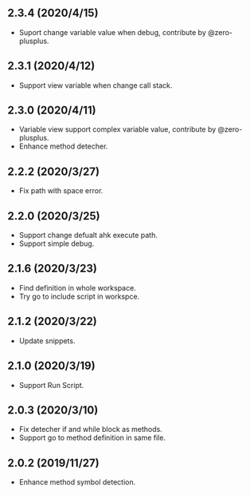 ## 2.3.4 (2020/4/15)
- Suport change variable value when debug, contribute by @zero-plusplus.

## 2.3.1 (2020/4/12)
- Support view variable when change call stack.

## 2.3.0 (2020/4/11)
- Variable view support complex variable value, contribute by @zero-plusplus.
- Enhance method detecher.

## 2.2.2 (2020/3/27)
- Fix path with space error.

## 2.2.0 (2020/3/25)
- Support change defualt ahk execute path.
- Support simple debug.

## 2.1.6 (2020/3/23)
- Find definition in whole workspace.
- Try go to include script in workspce.

## 2.1.2 (2020/3/22)
- Update snippets.

## 2.1.0 (2020/3/19)
- Support Run Script.

## 2.0.3 (2020/3/10)
- Fix detecher if and while block as methods.
- Support go to method definition in same file.

## 2.0.2 (2019/11/27)
- Enhance method symbol detection.

